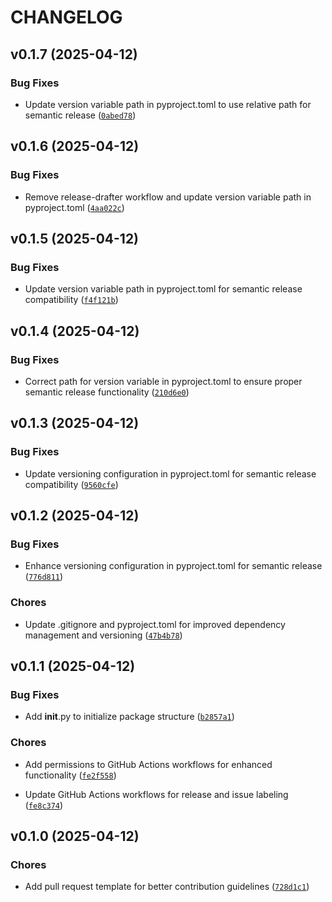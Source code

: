 # CHANGELOG


## v0.1.7 (2025-04-12)

### Bug Fixes

- Update version variable path in pyproject.toml to use relative path for semantic release
  ([`0abed78`](https://github.com/hamzakabbaj/opensource-best-practice/commit/0abed78f763395d9879335abb2cf519d2b20cff1))


## v0.1.6 (2025-04-12)

### Bug Fixes

- Remove release-drafter workflow and update version variable path in pyproject.toml
  ([`4aa022c`](https://github.com/hamzakabbaj/opensource-best-practice/commit/4aa022c968ecb07ac28bed080d5810b56c95d099))


## v0.1.5 (2025-04-12)

### Bug Fixes

- Update version variable path in pyproject.toml for semantic release compatibility
  ([`f4f121b`](https://github.com/hamzakabbaj/opensource-best-practice/commit/f4f121be7f4d61af116b9f1d0b8ad6c2af7204f6))


## v0.1.4 (2025-04-12)

### Bug Fixes

- Correct path for version variable in pyproject.toml to ensure proper semantic release
  functionality
  ([`210d6e0`](https://github.com/hamzakabbaj/opensource-best-practice/commit/210d6e084928aaddb41e73a2c64e35d1b5b18811))


## v0.1.3 (2025-04-12)

### Bug Fixes

- Update versioning configuration in pyproject.toml for semantic release compatibility
  ([`9560cfe`](https://github.com/hamzakabbaj/opensource-best-practice/commit/9560cfe9c1baba7b5a985655d37cc37fceb861c3))


## v0.1.2 (2025-04-12)

### Bug Fixes

- Enhance versioning configuration in pyproject.toml for semantic release
  ([`776d811`](https://github.com/hamzakabbaj/opensource-best-practice/commit/776d811e8104f351d4535e839399aeaf9104b7d3))

### Chores

- Update .gitignore and pyproject.toml for improved dependency management and versioning
  ([`47b4b78`](https://github.com/hamzakabbaj/opensource-best-practice/commit/47b4b78d076cdaef557cdb1c76487eeb76555bdb))


## v0.1.1 (2025-04-12)

### Bug Fixes

- Add __init__.py to initialize package structure
  ([`b2857a1`](https://github.com/hamzakabbaj/opensource-best-practice/commit/b2857a1c5e9acacb2b16198abb977161cf47376e))

### Chores

- Add permissions to GitHub Actions workflows for enhanced functionality
  ([`fe2f558`](https://github.com/hamzakabbaj/opensource-best-practice/commit/fe2f558d6f6cca110923968ec08d757a23b5c19d))

- Update GitHub Actions workflows for release and issue labeling
  ([`fe8c374`](https://github.com/hamzakabbaj/opensource-best-practice/commit/fe8c3745d26d42482aa63a984eb2577e34e42a69))


## v0.1.0 (2025-04-12)

### Chores

- Add pull request template for better contribution guidelines
  ([`728d1c1`](https://github.com/hamzakabbaj/opensource-best-practice/commit/728d1c1295614018820c9fa54d0d4106d1d6767d))
